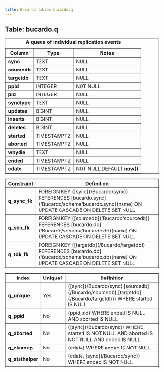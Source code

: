 ```yaml
---
title: Bucardo tables bucardo.q
---
```



<h2>
Table: bucardo.q

</h2>
<table border="1" cellpadding="3">
<caption>
<b>A queue of individual replication events</b>

</caption>
<tr>
<th>
Column

</th>
<th>
Type

</th>
<th>
Notes

</th>
</tr>
<tr>
<td>
<b>sync</b>

</td>
<td>
TEXT

</td>
<td>
NULL

</td>
</tr>
<tr>
<td>
<b>sourcedb</b>

</td>
<td>
TEXT

</td>
<td>
NULL

</td>
</tr>
<tr>
<td>
<b>targetdb</b>

</td>
<td>
TEXT

</td>
<td>
NULL

</td>
</tr>
<tr>
<td>
<b>ppid</b>

</td>
<td>
INTEGER

</td>
<td>
NOT NULL

</td>
</tr>
<tr>
<td>
<b>pid</b>

</td>
<td>
INTEGER

</td>
<td>
NULL

</td>
</tr>
<tr>
<td>
<b>synctype</b>

</td>
<td>
TEXT

</td>
<td>
NULL

</td>
</tr>
<tr>
<td>
<b>updates</b>

</td>
<td>
BIGINT

</td>
<td>
NULL

</td>
</tr>
<tr>
<td>
<b>inserts</b>

</td>
<td>
BIGINT

</td>
<td>
NULL

</td>
</tr>
<tr>
<td>
<b>deletes</b>

</td>
<td>
BIGINT

</td>
<td>
NULL

</td>
</tr>
<tr>
<td>
<b>started</b>

</td>
<td>
TIMESTAMPTZ

</td>
<td>
NULL

</td>
</tr>
<tr>
<td>
<b>aborted</b>

</td>
<td>
TIMESTAMPTZ

</td>
<td>
NULL

</td>
</tr>
<tr>
<td>
<b>whydie</b>

</td>
<td>
TEXT

</td>
<td>
NULL

</td>
</tr>
<tr>
<td>
<b>ended</b>

</td>
<td>
TIMESTAMPTZ

</td>
<td>
NULL

</td>
</tr>
<tr>
<td>
<b>cdate</b>

</td>
<td>
TIMESTAMPTZ

</td>
<td>
NOT NULL DEFAULT <b>now()</b>

</td>
</tr>
</table>
<table border="1" cellpadding="3" style="margin-top: 15px">
<tr>
<th>
Constraint

</th>
<th>
Definition

</th>
</tr>
<tr>
<td>
<b>q_sync_fk</b>

</td>
<td>
FOREIGN KEY ([sync](/Bucardo/sync)) REFERENCES [bucardo.sync](/Bucardo/schema/bucardo.sync)(name) ON UPDATE CASCADE ON DELETE SET NULL

</td>
</tr>
<tr>
<td>
<b>q_sdb_fk</b>

</td>
<td>
FOREIGN KEY ([sourcedb](/Bucardo/sourcedb)) REFERENCES [bucardo.db](/Bucardo/schema/bucardo.db)(name) ON UPDATE CASCADE ON DELETE SET NULL

</td>
</tr>
<tr>
<td>
<b>q_tdb_fk</b>

</td>
<td>
FOREIGN KEY ([targetdb](/Bucardo/targetdb)) REFERENCES [bucardo.db](/Bucardo/schema/bucardo.db)(name) ON UPDATE CASCADE ON DELETE SET NULL

</td>
</tr>
</table>
<table border="1" cellpadding="3" style="margin-top: 15px">
<tr>
<th>
Index

</th>
<th>
Unique?

</th>
<th>
Definition

</th>
</tr>
<tr>
<td>
<b>q_unique</b>

</td>
<td>
Yes

</td>
<td>
([sync](/Bucardo/sync),[sourcedb](/Bucardo/sourcedb),[targetdb](/Bucardo/targetdb)) WHERE started IS NULL

</td>
</tr>
<tr>
<td>
<b>q_ppid</b>

</td>
<td>
No

</td>
<td>
(ppid,pid) WHERE ended IS NULL AND aborted IS NULL

</td>
</tr>
<tr>
<td>
<b>q_aborted</b>

</td>
<td>
No

</td>
<td>
([sync](/Bucardo/sync)) WHERE started IS NOT NULL AND aborted IS NOT NULL AND ended IS NULL

</td>
</tr>
<tr>
<td>
<b>q_cleanup</b>

</td>
<td>
No

</td>
<td>
(cdate) WHERE ended IS NOT NULL

</td>
</tr>
<tr>
<td>
<b>q_stathelper</b>

</td>
<td>
No

</td>
<td>
(cdate, [sync](/Bucardo/sync)) WHERE ended IS NOT NULL

</td>
</tr>
</table>
